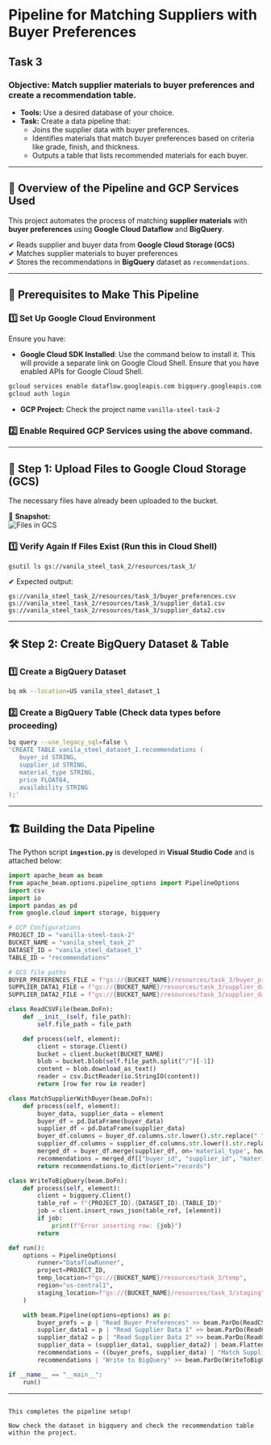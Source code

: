 # Pipeline for Matching Suppliers with Buyer Preferences

## **Task 3**
### **Objective:** Match supplier materials to buyer preferences and create a recommendation table.
- **Tools:** Use a desired database of your choice.
- **Task:** Create a data pipeline that:
  - Joins the supplier data with buyer preferences.
  - Identifies materials that match buyer preferences based on criteria like grade, finish, and thickness.
  - Outputs a table that lists recommended materials for each buyer.

---

## 📌 **Overview of the Pipeline and GCP Services Used**
This project automates the process of matching **supplier materials** with **buyer preferences** using **Google Cloud Dataflow** and **BigQuery**.

✔ Reads supplier and buyer data from **Google Cloud Storage (GCS)**  
✔ Matches supplier materials to buyer preferences  
✔ Stores the recommendations in **BigQuery** dataset as `recommendations`.  

---

## 🚀 **Prerequisites to Make This Pipeline**
### **1️⃣ Set Up Google Cloud Environment**
Ensure you have:
- **Google Cloud SDK Installed**: Use the command below to install it. This will provide a separate link on Google Cloud Shell. Ensure that you have enabled APIs for Google Cloud Shell.
```sh
gcloud services enable dataflow.googleapis.com bigquery.googleapis.com storage.googleapis.com
gcloud auth login
```
- **GCP Project:** Check the project name `vanilla-steel-task-2`

### **2️⃣ Enable Required GCP Services** using the above command.

---

## 🔄 **Step 1: Upload Files to Google Cloud Storage (GCS)**
The necessary files have already been uploaded to the bucket.

📸 **Snapshot:**  
![Files in GCS](https://github.com/user-attachments/assets/fd4fabfc-9618-4c21-8505-89c862d066ba)

### **1️⃣ Verify Again If Files Exist** (Run this in Cloud Shell)
```sh
gsutil ls gs://vanila_steel_task_2/resources/task_3/
```
✔ Expected output:
```
gs://vanila_steel_task_2/resources/task_3/buyer_preferences.csv
gs://vanila_steel_task_2/resources/task_3/supplier_data1.csv
gs://vanila_steel_task_2/resources/task_3/supplier_data2.csv
```

---

## 🛠 **Step 2: Create BigQuery Dataset & Table**
### **1️⃣ Create a BigQuery Dataset**
```sh
bq mk --location=US vanila_steel_dataset_1
```

### **2️⃣ Create a BigQuery Table** (Check data types before proceeding)
```sh
bq query --use_legacy_sql=false \
'CREATE TABLE vanila_steel_dataset_1.recommendations (
   buyer_id STRING,
   supplier_id STRING,
   material_type STRING,
   price FLOAT64,
   availability STRING
);'
```

---

## 🏗 **Building the Data Pipeline**
The Python script **`ingestion.py`** is developed in **Visual Studio Code** and is attached below:

```python
import apache_beam as beam
from apache_beam.options.pipeline_options import PipelineOptions
import csv
import io
import pandas as pd
from google.cloud import storage, bigquery

# GCP Configurations
PROJECT_ID = "vanilla-steel-task-2"
BUCKET_NAME = "vanila_steel_task_2"
DATASET_ID = "vanila_steel_dataset_1"
TABLE_ID = "recommendations"

# GCS file paths
BUYER_PREFERENCES_FILE = f"gs://{BUCKET_NAME}/resources/task_3/buyer_preferences.csv"
SUPPLIER_DATA1_FILE = f"gs://{BUCKET_NAME}/resources/task_3/supplier_data1.csv"
SUPPLIER_DATA2_FILE = f"gs://{BUCKET_NAME}/resources/task_3/supplier_data2.csv"

class ReadCSVFile(beam.DoFn):
    def __init__(self, file_path):
        self.file_path = file_path

    def process(self, element):
        client = storage.Client()
        bucket = client.bucket(BUCKET_NAME)
        blob = bucket.blob(self.file_path.split("/")[-1])
        content = blob.download_as_text()
        reader = csv.DictReader(io.StringIO(content))
        return [row for row in reader]

class MatchSupplierWithBuyer(beam.DoFn):
    def process(self, element):
        buyer_data, supplier_data = element
        buyer_df = pd.DataFrame(buyer_data)
        supplier_df = pd.DataFrame(supplier_data)
        buyer_df.columns = buyer_df.columns.str.lower().str.replace(" ", "_")
        supplier_df.columns = supplier_df.columns.str.lower().str.replace(" ", "_")
        merged_df = buyer_df.merge(supplier_df, on='material_type', how='inner')
        recommendations = merged_df[["buyer_id", "supplier_id", "material_type", "price", "availability"]]
        return recommendations.to_dict(orient="records")

class WriteToBigQuery(beam.DoFn):
    def process(self, element):
        client = bigquery.Client()
        table_ref = f"{PROJECT_ID}.{DATASET_ID}.{TABLE_ID}"
        job = client.insert_rows_json(table_ref, [element])
        if job:
            print(f"Error inserting row: {job}")
        return

def run():
    options = PipelineOptions(
        runner="DataflowRunner",
        project=PROJECT_ID,
        temp_location=f"gs://{BUCKET_NAME}/resources/task_3/temp",
        region="us-central1",
        staging_location=f"gs://{BUCKET_NAME}/resources/task_3/staging"
    )

    with beam.Pipeline(options=options) as p:
        buyer_prefs = p | "Read Buyer Preferences" >> beam.ParDo(ReadCSVFile(BUYER_PREFERENCES_FILE))
        supplier_data1 = p | "Read Supplier Data 1" >> beam.ParDo(ReadCSVFile(SUPPLIER_DATA1_FILE))
        supplier_data2 = p | "Read Supplier Data 2" >> beam.ParDo(ReadCSVFile(SUPPLIER_DATA2_FILE))
        supplier_data = (supplier_data1, supplier_data2) | beam.Flatten()
        recommendations = ((buyer_prefs, supplier_data) | "Match Suppliers with Buyers" >> beam.ParDo(MatchSupplierWithBuyer()))
        recommendations | "Write to BigQuery" >> beam.ParDo(WriteToBigQuery())

if __name__ == "__main__":
    run()
```

---

```

This completes the pipeline setup!

Now check the dataset in bigquery and check the recommendation table within the project.
